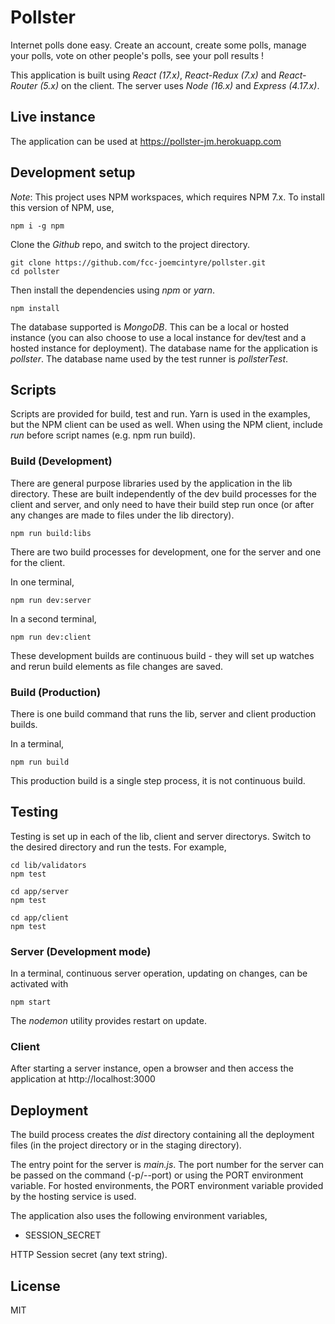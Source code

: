 # Pollster

Internet polls done easy. Create an account, create some polls, manage your polls,
vote on other people's polls, see your poll results !

This application is built using *React (17.x)*, *React-Redux (7.x)* and
*React-Router (5.x)* on the client. The server uses *Node (16.x)* and
*Express (4.17.x)*.

## Live instance

The application can be used at https://pollster-jm.herokuapp.com

## Development setup

*Note*: This project uses NPM workspaces, which requires NPM 7.x. To install
this version of NPM, use,

```
npm i -g npm
```

Clone the *Github* repo, and switch to the project directory.

```
git clone https://github.com/fcc-joemcintyre/pollster.git
cd pollster
```

Then install the dependencies using *npm* or *yarn*.

```
npm install
```

The database supported is *MongoDB*. This can be a local or hosted instance (you
can also choose to use a local instance for dev/test and a hosted instance for
deployment). The database name for the application is *pollster*. The database
name used by the test runner is *pollsterTest*.

## Scripts

Scripts are provided for build, test and run. Yarn is used in the examples,
but the NPM client can be used as well. When using the NPM client, include
*run* before script names (e.g. npm run build).

### Build (Development)

There are general purpose libraries used by the application in the lib
directory. These are built independently of the dev build processes for the
client and server, and only need to have their build step run once (or after
any changes are made to files under the lib directory).

```
npm run build:libs
```

There are two build processes for development, one for the server and one for
the client.

In one terminal,

```
npm run dev:server
```

In a second terminal,

```
npm run dev:client
```

These development builds are continuous build - they will set up watches
and rerun build elements as file changes are saved.

### Build (Production)

There is one build command that runs the lib, server and client production
builds.

In a terminal,

```
npm run build
```

This production build is a single step process, it is not continuous build.

## Testing

Testing is set up in each of the lib, client and server directorys. Switch to the
desired directory and run the tests. For example,

```
cd lib/validators
npm test
```

```
cd app/server
npm test
```

```
cd app/client
npm test
```

### Server (Development mode)

In a terminal, continuous server operation, updating on changes,
can be activated with

```
npm start
```

The *nodemon* utility provides restart on update.

### Client

After starting a server instance, open a browser and then access the
application at http://localhost:3000

## Deployment

The build process creates the *dist* directory containing all the deployment
files (in the project directory or in the staging directory).

The entry point for the server is *main.js*.
The port number for the server can be passed on the command (-p/--port) or using
the PORT environment variable. For hosted environments, the PORT environment
variable provided by the hosting service is used.

The application also uses the following environment variables,

- SESSION_SECRET

HTTP Session secret (any text string).

## License

MIT
